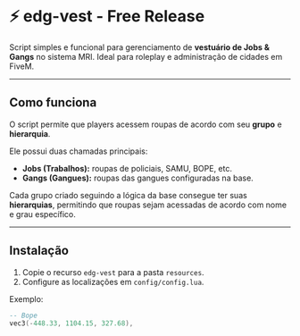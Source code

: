 # ⚡ edg-vest - Free Release

Script simples e funcional para gerenciamento de **vestuário de Jobs & Gangs** no sistema MRI. Ideal para roleplay e administração de cidades em FiveM.

---

## Como funciona

O script permite que players acessem roupas de acordo com seu **grupo** e **hierarquia**.  

Ele possui duas chamadas principais:  

- **Jobs (Trabalhos):** roupas de policiais, SAMU, BOPE, etc.  
- **Gangs (Gangues):** roupas das gangues configuradas na base.

Cada grupo criado seguindo a lógica da base consegue ter suas **hierarquias**, permitindo que roupas sejam acessadas de acordo com nome e grau específico.

---

## Instalação

1. Copie o recurso `edg-vest` para a pasta `resources`.  
2. Configure as localizações em `config/config.lua`.  

Exemplo:

```lua
-- Bope
vec3(-448.33, 1104.15, 327.68),
